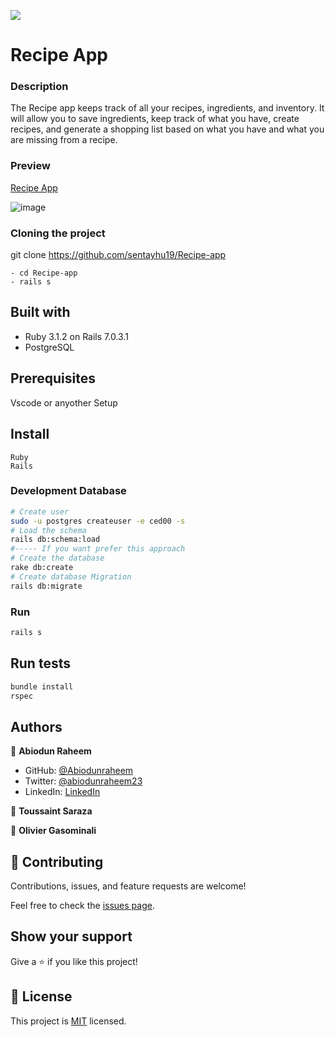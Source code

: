 
![](https://img.shields.io/badge/Microverse-blueviolet)
# Recipe App



### Description
The Recipe app keeps track of all your recipes, ingredients, and inventory. It will allow you to save ingredients, keep track of what you have, create recipes, and generate a shopping list based on what you have and what you are missing from a recipe.

### Preview
[Recipe App](https://polar-lake-16717.herokuapp.com/)

![image](https://raw.githubusercontent.com/microverseinc/curriculum-rails/main/recipe-app/images/recipe_erd_2_members.png?token=GHSAT0AAAAAABOWCPLA57LZBCWNNJLJ6BIEYXJSSPQ)

### Cloning the project

 git clone https://github.com/sentayhu19/Recipe-app <Your-Build-Directory>
``` 
- cd Recipe-app
- rails s
```


## Built with
- Ruby 3.1.2 on Rails 7.0.3.1
- PostgreSQL

## Prerequisites

Vscode or anyother
Setup

## Install
    Ruby
    Rails

### Development Database

```sh
# Create user
sudo -u postgres createuser -e ced00 -s
# Load the schema
rails db:schema:load
#----- If you want prefer this approach
# Create the database
rake db:create
# Create database Migration
rails db:migrate
```

### Run

```sh
rails s
```

## Run tests
```sh
bundle install
rspec
```

## Authors

👤 **Abiodun Raheem**

- GitHub: [@Abiodunraheem](https://github.com/Abiodunraheem)
- Twitter: [@abiodunraheem23](https://twitter.com/abiodunraheem23)
- LinkedIn: [LinkedIn](https://www.linkedin.com/in/abiodun-raheem)

👤 **Toussaint Saraza**

👤 **Olivier Gasominali**


## 🤝 Contributing

Contributions, issues, and feature requests are welcome!

Feel free to check the [issues page](https://github.com/sentayhu19/Catalog-of-my-things/issues).

## Show your support

Give a ⭐️ if you like this project!

## 📝 License

This project is [MIT](./MIT.md) licensed.